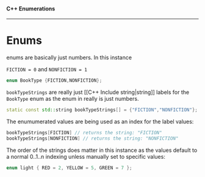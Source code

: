 #### C++ Enumerations

---

# Enums

enums are basically just numbers. In this instance 

`FICTION = 0` and `NONFICTION = 1`

```cpp
enum BookType {FICTION,NONFICTION};
```

`bookTypeStrings` are really just [[C++ Include string|string]] labels for the `BookType` enum as the enum in really is just numbers.

```cpp
static const std::string bookTypeStrings[] = {"FICTION","NONFICTION"};
```

The enumumerated values are being used as an index for the label values:

```cpp
bookTypeStrings[FICTION] // returns the string: "FICTION"
bookTypeStrings[NONFICTION] // returns the string: "NONFICTION"
```

The order of the strings does matter in this instance as the values default to a normal 0..1..n indexing unless manually set to specific values:

```cpp
enum light { RED = 2, YELLOW = 5, GREEN = 7 };
```

